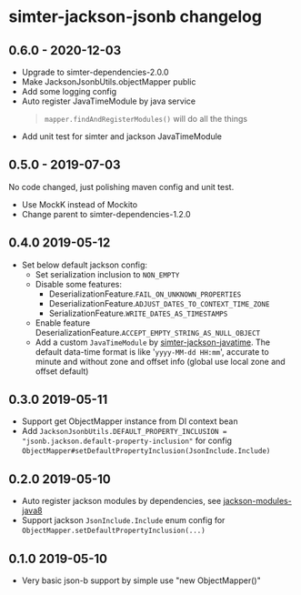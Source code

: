 # simter-jackson-jsonb changelog

## 0.6.0 - 2020-12-03

- Upgrade to simter-dependencies-2.0.0
- Make JacksonJsonbUtils.objectMapper public
- Add some logging config
- Auto register JavaTimeModule by java service
    > `mapper.findAndRegisterModules()` will do all the things
- Add unit test for simter and jackson JavaTimeModule

## 0.5.0 - 2019-07-03

No code changed, just polishing maven config and unit test.

- Use MockK instead of Mockito
- Change parent to simter-dependencies-1.2.0

## 0.4.0 2019-05-12

- Set below default jackson config:
    - Set serialization inclusion to `NON_EMPTY`
    - Disable some features:
        - DeserializationFeature.`FAIL_ON_UNKNOWN_PROPERTIES`
        - DeserializationFeature.`ADJUST_DATES_TO_CONTEXT_TIME_ZONE`
        - SerializationFeature.`WRITE_DATES_AS_TIMESTAMPS`
    - Enable feature DeserializationFeature.`ACCEPT_EMPTY_STRING_AS_NULL_OBJECT`
    - Add a custom `JavaTimeModule` by [simter-jackson-javatime]. The default data-time format is like '`yyyy-MM-dd HH:mm`', accurate to minute and without zone and offset info (global use local zone and offset default)

## 0.3.0 2019-05-11

- Support get ObjectMapper instance from DI context bean
- Add `JacksonJsonbUtils.DEFAULT_PROPERTY_INCLUSION = "jsonb.jackson.default-property-inclusion"` for config `ObjectMapper#setDefaultPropertyInclusion(JsonInclude.Include)`

## 0.2.0 2019-05-10

- Auto register jackson modules by dependencies, see [jackson-modules-java8](https://github.com/FasterXML/jackson-modules-java8)
- Support jackson `JsonInclude.Include` enum config for `ObjectMapper.setDefaultPropertyInclusion(...)`

## 0.1.0 2019-05-10

- Very basic json-b support by simple use "new ObjectMapper()"

[simter-jackson-javatime]: https://github.com/simter/simter-jackson-javatime